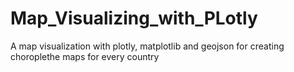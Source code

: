 # Map_Visualizing_with_PLotly

A map visualization with plotly, matplotlib and geojson for creating choroplethe maps for every country
